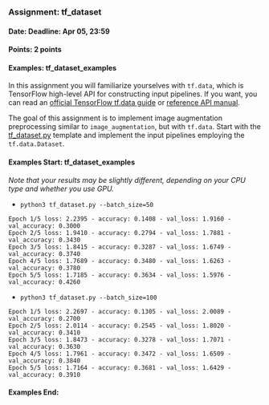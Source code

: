 ### Assignment: tf_dataset
#### Date: Deadline: Apr 05, 23:59
#### Points: 2 points
#### Examples: tf_dataset_examples

In this assignment you will familiarize yourselves with `tf.data`, which is
TensorFlow high-level API for constructing input pipelines. If you want,
you can read an [official TensorFlow tf.data guide](https://www.tensorflow.org/guide/data)
or [reference API manual](https://www.tensorflow.org/api_docs/python/tf/data).

The goal of this assignment is to implement image augmentation preprocessing
similar to `image_augmentation`, but with `tf.data`. Start with the
[tf_dataset.py](https://github.com/ufal/npfl114/tree/master/labs/04/tf_dataset.py)
template and implement the input pipelines employing the `tf.data.Dataset`.
#### Examples Start: tf_dataset_examples
_Note that your results may be slightly different, depending on your CPU type and whether you use GPU._
- `python3 tf_dataset.py --batch_size=50`
```
Epoch 1/5 loss: 2.2395 - accuracy: 0.1408 - val_loss: 1.9160 - val_accuracy: 0.3000
Epoch 2/5 loss: 1.9410 - accuracy: 0.2794 - val_loss: 1.7881 - val_accuracy: 0.3430
Epoch 3/5 loss: 1.8415 - accuracy: 0.3287 - val_loss: 1.6749 - val_accuracy: 0.3740
Epoch 4/5 loss: 1.7689 - accuracy: 0.3480 - val_loss: 1.6263 - val_accuracy: 0.3780
Epoch 5/5 loss: 1.7185 - accuracy: 0.3634 - val_loss: 1.5976 - val_accuracy: 0.4260
```
- `python3 tf_dataset.py --batch_size=100`
```
Epoch 1/5 loss: 2.2697 - accuracy: 0.1305 - val_loss: 2.0089 - val_accuracy: 0.2700
Epoch 2/5 loss: 2.0114 - accuracy: 0.2545 - val_loss: 1.8020 - val_accuracy: 0.3410
Epoch 3/5 loss: 1.8473 - accuracy: 0.3278 - val_loss: 1.7071 - val_accuracy: 0.3630
Epoch 4/5 loss: 1.7961 - accuracy: 0.3472 - val_loss: 1.6509 - val_accuracy: 0.3840
Epoch 5/5 loss: 1.7164 - accuracy: 0.3681 - val_loss: 1.6429 - val_accuracy: 0.3910
```
#### Examples End:
